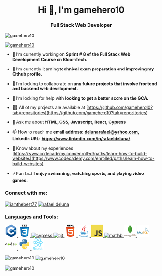 <h1 align="center">Hi 👋, I'm gamehero10</h1>
<h3 align="center">Full Stack Web Developer</h3>

<p align="left"> <img src="https://komarev.com/ghpvc/?username=gamehero10&label=Profile%20views&color=0e75b6&style=flat" alt="gamehero10" /> </p>

<p align="left"> <a href="https://github.com/ryo-ma/github-profile-trophy"><img src="https://github-profile-trophy.vercel.app/?username=gamehero10" alt="gamehero10" /></a> </p>

- 🔭 I’m currently working on **Sprint # 8 of the Full Stack Web Development Course on BloomTech.**

- 🌱 I’m currently learning **technical exam preparation and improving my Github profile.**

- 👯 I’m looking to collaborate on **any future projects that involve frontend and backend web development.**

- 🤝 I’m looking for help with **looking to get a better score on the GCA.**

- 👨‍💻 All of my projects are available at [https://github.com/gamehero10?tab=repositories](https://github.com/gamehero10?tab=repositories)

- 💬 Ask me about **HTML, CSS, Javascript, React, Cypress**

- 📫 How to reach me **email address: delunarafael@yahoo.com, LinkedIn URL: https://www.linkedin.com/in/rafaeldeluna/**

- 📄 Know about my experiences [https://www.codecademy.com/enrolled/paths/learn-how-to-build-websites](https://www.codecademy.com/enrolled/paths/learn-how-to-build-websites)

- ⚡ Fun fact **I enjoy swimming, watching sports, and playing video games.**

<h3 align="left">Connect with me:</h3>
<p align="left">
<a href="https://codepen.io/iamthebest77" target="blank"><img align="center" src="https://raw.githubusercontent.com/rahuldkjain/github-profile-readme-generator/master/src/images/icons/Social/codepen.svg" alt="iamthebest77" height="30" width="40" /></a>
<a href="https://linkedin.com/in/rafael deluna" target="blank"><img align="center" src="https://raw.githubusercontent.com/rahuldkjain/github-profile-readme-generator/master/src/images/icons/Social/linked-in-alt.svg" alt="rafael deluna" height="30" width="40" /></a>
</p>

<h3 align="left">Languages and Tools:</h3>
<p align="left"> <a href="https://www.w3schools.com/cpp/" target="_blank" rel="noreferrer"> <img src="https://raw.githubusercontent.com/devicons/devicon/master/icons/cplusplus/cplusplus-original.svg" alt="cplusplus" width="40" height="40"/> </a> <a href="https://www.w3schools.com/css/" target="_blank" rel="noreferrer"> <img src="https://raw.githubusercontent.com/devicons/devicon/master/icons/css3/css3-original-wordmark.svg" alt="css3" width="40" height="40"/> </a> <a href="https://www.cypress.io" target="_blank" rel="noreferrer"> <img src="https://raw.githubusercontent.com/simple-icons/simple-icons/6e46ec1fc23b60c8fd0d2f2ff46db82e16dbd75f/icons/cypress.svg" alt="cypress" width="40" height="40"/> </a> <a href="https://git-scm.com/" target="_blank" rel="noreferrer"> <img src="https://www.vectorlogo.zone/logos/git-scm/git-scm-icon.svg" alt="git" width="40" height="40"/> </a> <a href="https://www.w3.org/html/" target="_blank" rel="noreferrer"> <img src="https://raw.githubusercontent.com/devicons/devicon/master/icons/html5/html5-original-wordmark.svg" alt="html5" width="40" height="40"/> </a> <a href="https://www.java.com" target="_blank" rel="noreferrer"> <img src="https://raw.githubusercontent.com/devicons/devicon/master/icons/java/java-original.svg" alt="java" width="40" height="40"/> </a> <a href="https://developer.mozilla.org/en-US/docs/Web/JavaScript" target="_blank" rel="noreferrer"> <img src="https://raw.githubusercontent.com/devicons/devicon/master/icons/javascript/javascript-original.svg" alt="javascript" width="40" height="40"/> </a> <a href="https://www.mathworks.com/" target="_blank" rel="noreferrer"> <img src="https://upload.wikimedia.org/wikipedia/commons/2/21/Matlab_Logo.png" alt="matlab" width="40" height="40"/> </a> <a href="https://www.mongodb.com/" target="_blank" rel="noreferrer"> <img src="https://raw.githubusercontent.com/devicons/devicon/master/icons/mongodb/mongodb-original-wordmark.svg" alt="mongodb" width="40" height="40"/> </a> <a href="https://www.mysql.com/" target="_blank" rel="noreferrer"> <img src="https://raw.githubusercontent.com/devicons/devicon/master/icons/mysql/mysql-original-wordmark.svg" alt="mysql" width="40" height="40"/> </a> <a href="https://nodejs.org" target="_blank" rel="noreferrer"> <img src="https://raw.githubusercontent.com/devicons/devicon/master/icons/nodejs/nodejs-original-wordmark.svg" alt="nodejs" width="40" height="40"/> </a> <a href="https://www.python.org" target="_blank" rel="noreferrer"> <img src="https://raw.githubusercontent.com/devicons/devicon/master/icons/python/python-original.svg" alt="python" width="40" height="40"/> </a> <a href="https://reactjs.org/" target="_blank" rel="noreferrer"> <img src="https://raw.githubusercontent.com/devicons/devicon/master/icons/react/react-original-wordmark.svg" alt="react" width="40" height="40"/> </a> </p>

<p><img align="left" src="https://github-readme-stats.vercel.app/api/top-langs?username=gamehero10&show_icons=true&locale=en&layout=compact" alt="gamehero10" /></p>

<p>&nbsp;<img align="center" src="https://github-readme-stats.vercel.app/api?username=gamehero10&show_icons=true&locale=en" alt="gamehero10" /></p>

<p><img align="center" src="https://github-readme-streak-stats.herokuapp.com/?user=gamehero10&" alt="gamehero10" /></p>

